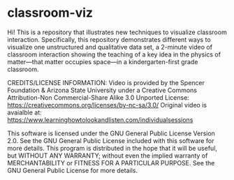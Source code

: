 # classroom-viz

Hi! This is a repository that illustrates new techniques to visualize classroom interaction. Specifically, this repository demonstrates different ways to visualize one unstructured and qualitative data set, a 2-minute video of classroom interaction showing the teaching of a key idea in the physics of matter—that matter occupies space—in a kindergarten-first grade classroom. 

CREDITS/LICENSE INFORMATION:
Video is provided by the Spencer Foundation & Arizona State University under a Creative Commons Attribution-Non Commercial-Share Alike 3.0 Unported License: https://creativecommons.org/licenses/by-nc-sa/3.0/ Original video is avaialble at: https://www.learninghowtolookandlisten.com/individualsessions

This software is licensed under the GNU General Public License Version 2.0. See the GNU General Public License included with this software for more details. This program is distributed in the hope that it will be useful, but WITHOUT ANY WARRANTY; without even the implied warranty of MERCHANTABILITY or FITNESS FOR A PARTICULAR PURPOSE. See the GNU General Public License for more details.
